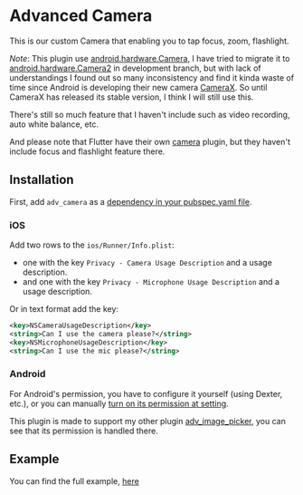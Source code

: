 
# Advanced Camera  
  
This is our custom Camera that enabling you to tap focus, zoom, flashlight.
  
*Note*: This plugin use [android.hardware.Camera](https://developer.android.com/guide/topics/media/camera), I have tried to migrate it to [android.hardware.Camera2]([https://developer.android.com/reference/android/hardware/camera2/package-summary](https://developer.android.com/reference/android/hardware/camera2/package-summary)) in development branch, but with lack of understandings I found out so many inconsistency and find it kinda waste of time since Android is developing their new camera [CameraX]([https://developer.android.com/training/camerax](https://developer.android.com/training/camerax)). So until CameraX has released its stable version, I think I will still use this.

There's still so much feature that I haven't include such as video recording, auto white balance, etc.

And please note that Flutter have their own [camera]([https://pub.dev/packages/camera#-changelog-tab-](https://pub.dev/packages/camera#-changelog-tab-)) plugin, but they haven't include focus and flashlight feature there.
  
## Installation  
  
First, add `adv_camera` as a [dependency in your pubspec.yaml file](https://flutter.io/using-packages/).  
  
### iOS  
  
Add two rows to the `ios/Runner/Info.plist`:  
  
* one with the key `Privacy - Camera Usage Description` and a usage description.  
* and one with the key `Privacy - Microphone Usage Description` and a usage description.  
  
Or in text format add the key:  
  
```xml  
<key>NSCameraUsageDescription</key>  
<string>Can I use the camera please?</string>  
<key>NSMicrophoneUsageDescription</key>  
<string>Can I use the mic please?</string>  
```  
  
### Android  
  
For Android's permission, you have to configure it yourself (using Dexter, etc.), or you can manually [turn on its permission at setting]([https://support.google.com/googleplay/answer/6270602?hl=en](https://support.google.com/googleplay/answer/6270602?hl=en)).

This plugin is made to support my other plugin [adv_image_picker](https://pub.dev/packages/adv_image_picker#-readme-tab-), you can see that its permission is handled there.  
  
## Example  
You can find the full example, [here]([https://github.com/ricnaaru/adv_camera/tree/master/example](https://github.com/ricnaaru/adv_camera/tree/master/example))
